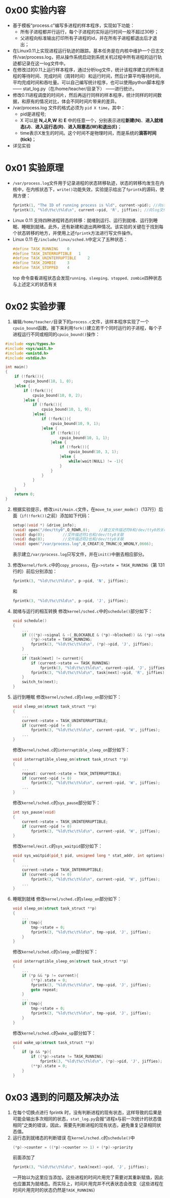 # 0x00 实验内容
- 基于模板“process.c”编写多进程的样本程序，实现如下功能：
    - 所有子进程都并行运行，每个子进程的实际运行时间一般不超过30秒；
    - 父进程向标准输出打印所有子进程的id，并在所有子进程都退出后才退出；
- 在Linux0.11上实现进程运行轨迹的跟踪。基本任务是在内核中维护一个日志文件/var/process.log，把从操作系统启动到系统关机过程中所有进程的运行轨迹都记录在这一log文件中。
- 在修改过的0.11上运行样本程序，通过分析log文件，统计该程序建立的所有进程的等待时间、完成时间（周转时间）和运行时间，然后计算平均等待时间，平均完成时间和吞吐量。可以自己编写统计程序，也可以使用python脚本程序—— stat_log.py（在/home/teacher/目录下） ——进行统计。
- 修改0.11进程调度的时间片，然后再运行同样的样本程序，统计同样的时间数据，和原有的情况对比，体会不同时间片带来的差异。
- /var/process.log 文件的格式必须为 `pid X time`，其中：
    - pid是进程号;
    - X 可以是 **N,J,R,W** 和 **E** 中的任意一个，分别表示进程**新建(N)**、**进入就绪态(J)**、**进入运行态(R)**、**进入阻塞态(W)**和**退出(E)**；
    - time表示X发生的时间。这个时间不是物理时间，而是系统的**滴答时间(tick)**；
- 详见实验

# 0x01 实验原理
- `/var/process.log`文件用于记录进程的状态转移轨迹，状态的转移均发生在内核中，在内核状态下，`write()`功能失效，实验提示给出了`fprintk`的源码，使用方便：
    ```cpp
    fprintk(1, "The ID of running process is %ld", current->pid); //向stdout打印正在运行的进程的ID
    fprintk(3, "%ld\t%c\t%ld\n", current->pid, 'R', jiffies); //向log文件输出跟踪进程运行轨迹
    ```
- Linux 0.11 支持四种进程转态的转移：就绪到运行、运行到就绪、运行到睡眠、睡眠到就绪。此外，还有新建和退出两种情况。该实验的关键在于找到每个状态转移的地方，并使用上述`fprintk`方法进行写文件操作。
- Linux 0.11 在`/include/linux/sched.h`中定义了五种状态：
    ```cpp
    #define TASK_RUNNING    0
    #define TASK_INTERRUPTIBLE   1
    #define TASK_UNINTERRUPTIBLE     2
    #define TASK_ZOMBIE     3
    #define TASK_STOPPED    4
    ```
    top 命令查看进程状态会发现`running、sleeping、stopped、zombie`四种状态与上述定义的状态有关


# 0x02 实验步骤
1. 编辑`/home/teacher/`目录下的`process.c`文件，该样本程序实现了一个`cpuio_bound`函数。接下来利用`fork()`建立若干个同时运行的子进程，每个子进程运行不同或相同的`cpuio_bound()`操作：
```cpp
#include <sys/types.h>
#include <sys/wait.h>
#include <unistd.h>
#include <stdio.h>

int main()
{
    if (!fork()){
        cpuio_bound(10, 1, 0);
    }else {
        if (!fork()){
            cpuio_bound(10, 0, 2);
        }else {
            if (!fork()){
                cpuio_bound(10, 1, 9);
            }else{
                if (!fork()){
                    cpuio_bound(10, 9, 1);
                }else {
                    if (!fork()){
                        cpuio_bound(10, 1, 1);
                    }else {
                        if (!fork()){
                            cpuio_bound(10, 3, 1);
                        }else {
                            while(wait(NULL) != -1){
                        }
                    }
                }
            }
        }
    }
    return 0;
}

```
2. 根据实验提示，修改`init/main.c`文件，在`move_to_user_mode()`（137行）后面（`if(!fork())`之前）添加如下代码：
    ```cpp
    setup((void *) &drive_info);
    (void) open("/dev/tty0",O_RDWR,0);    //建立文件描述符0和/dev/tty0的关联
    (void) dup(0);        //文件描述符1也和/dev/tty0关联
    (void) dup(0);        //文件描述符2也和/dev/tty0关联
    (void) open("/var/process.log",O_CREAT|O_TRUNC|O_WRONLY,0666);
    ```
    表示建立`/var/process.log`只写文件，并在`init()`中删去相应部分。
3. 修改`kernel/fork.c`中的`copy_process`，在`p->state = TASK_RUNNING`（第 131 行的）前后分别添加：
    ```cpp
    fprintk(3, "%ld\t%c\t%ld\n", p->pid, 'N', jiffies);
    ```
    和
    ```cpp
    fprintk(3, "%ld\t%c\t%ld\n", p->pid, 'J', jiffies);
    ```
4. 就绪与运行的相互转换
    修改`kernel/sched.c`中的`schedule()`部分如下：
    ```cpp
    void schedule()
    {
        ...
        if (((*p)->signal & ~(_BLOCKABLE & (*p)->blocked)) && (*p)->state==TASK_INTERRUPTIBLE){
            (*p)->state = TASK_RUNNING; 
            fprintk(3, "%ld\t%c\t%ld\n", (*p)->pid, 'J', jiffies);
        }
        ...
        if (task[next] != current){
            if (current->state == TASK_RUNNING)
                fprintk(3, "%ld\t%c\t%ld\n", current->pid, 'J', jiffies);
            fprintk(3, "%ld\t%c\t%ld\n", task[next]->pid, 'R', jiffies);
        }
        switch_to(next);
    }
    ```

5. 运行到睡眠
    修改`kernel/sched.c`的`sleep_on`部分如下：
    ```cpp
    void sleep_on(struct task_struct **p)
    {
        ...
        current->state = TASK_UNINTERRUPTIBLE;
        if (current->pid != 0)
            fprintk(3, "%ld\t%c\t%ld\n", current->pid, 'W', jiffies);
        ...
    }
    ```
    修改`kernel/sched.c`的`interruptible_sleep_on`部分如下：
    ```cpp
    void interruptible_sleep_on(struct task_struct **p)
    {
        ...
        repeat: current->state = TASK_INTERRUPTIBLE;
        if (current->pid != 0)
            fprintk(3, "%ld\t%c\t%ld\n", current->pid, 'W', jiffies);
        ...
    }
    ```
    修改`kernel/sched.c`的`sys_pause`部分如下：
    ```cpp
    int sys_pause(void)
    {
        current->state = TASK_UNINTERRUPTIBLE;
        if (current->pid != 0)
            fprintk(3, "%ld\t%c\t%ld\n", current->pid, 'W', jiffies);
    }
    ```
    修改`kernel/exit.c`的`sys_waitpid`部分如下：
    ```cpp
    void sys_waitpid(pid_t pid, unsigned long * stat_addr, int options)
    {
        ...
        current->state = TASK_INTERRUPTIBLE;
        if (current->pid != 0)
            fprintk(3, "%ld\t%c\t%ld\n", current->pid, 'W', jiffies);
        ...
    }
    ```
6. 睡眠到就绪
    修改`kernel/sched.c`的`sleep_on`部分如下：
    ```cpp
    void sleep_on(struct task_struct **p)
    {
        ...
        if (tmp){
            tmp->state = 0;
            fprintk(3, "%ld\t%c\t%ld\n", tmp->pid, 'J', jiffies);
        }
    }
    ```
    修改`kernel/sched.c`的`sleep_on`部分如下：
    ```cpp
    void interruptible_sleep_on(struct task_struct **p)
    {
        ...
        if (*p && *p != current){
            (**p).state = 0;
            fprintk(3, "%ld\t%c\t%ld\n", tmp->pid, 'J', jiffies);
            goto repeat;
        }
        ...
        if (tmp){
            tmp->state = 0;
            fprintk(3, "%ld\t%c\t%ld\n", tmp->pid, 'J', jiffies);
        }
    }
    ```
    修改`kernel/sched.c`的`wake_up`部分如下：
    ```cpp
    void wake_up(struct task_struct **p)
    {
        if (p && *p){
            if ((*p)->state != TASK_RUNNING)
                fprintk(3, "%ld\t%c\t%ld\n", (*p)->pid, 'J', jiffies);
            (**p).state = 0;
        }
    }
    ```

# 0x03 遇到的问题及解决办法
1. 在每个切换点进行 fprintk 时，没有判断进程的现有状态，这样导致的后果是可能会输出多次相同的状态，`stat_log.py`会报“进程x与前一次统计的状态值相同”之类的错误，因此，需要先判断进程的现有状态，避免重复记录相同状态值。
2. 运行态到就绪态的判断错误
    在`kernel/sched.c`的`schedule()`中
    ```cpp
    (*p)->counter = ((*p)->counter >> 1) + (*p)->priority
    ```
    前面添加了
    ```cpp
    fprintk(3, "%ld\t%c\t%ld\n", task[next]->pid, 'J', jiffies);
    ```
    一开始以为这里应当添加，这些进程的时间片用完了需要对其重新赋值，因此也应置其为就绪态。而实际上，时间片用完并不代表状态会改变（这些进程在时间片用完时的状态仍然是`TASK_RUNNING`）